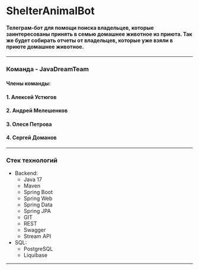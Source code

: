 # ShelterAnimalBot

#### Телеграм-бот для помощи поиска владельцев, которые заинтересованы принять в семью домашнее животное из приюта. Так же будет собирать отчеты от владельцев, которые уже взяли в приюте домашнее животное.

***

### Команда - JavaDreamTeam

#### Члены команды:

#### 1. Алексей Устюгов   
#### 2. Андрей Мелешенков   
#### 3. Олеся Петрова    
#### 4. Сергей Доманов    

***

### Стек технологий
* Backend:
   * Java 17
   * Maven
   * Spring Boot
   * Spring Web
   * Spring Data
   * Spring JPA
   * GIT
   * REST
   * Swagger
   * Stream API
 * SQL:
   * PostgreSQL 
   * Liquibase 

***
